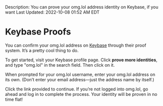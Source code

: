 Description: You can prove your omg.lol address identity on Keybase, if you want
Last Updated: 2022-10-08 01:52 AM EDT

# Keybase Proofs

You can confirm your omg.lol address on [Keybase](https://keybase.io) through their proof system. It’s a pretty cool thing to do.

To get started, visit your Keybase profile page. Click **prove more identities**, and type "omg.lol" in the search field. Then click on it.

When prompted for your omg.lol username, enter your omg.lol address on its own. (Don’t enter your email address—just the address name by itself.)

Click the link provided to continue. If you’re not logged into omg.lol, go ahead and log in to complete the process. Your identity will be proven in no time flat!
